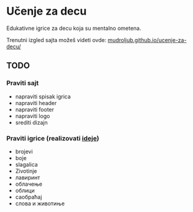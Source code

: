 # Učenje za decu

Edukativne igrice za decu koja su mentalno ometena.

Trenutni izgled sajta možeš videti ovde: 
[mudroljub.github.io/ucenje-za-decu/](https://mudroljub.github.io/ucenje-za-decu/)

## TODO

### Praviti sajt

* napraviti spisak igrica
* napraviti header
* napraviti footer
* napraviti logo
* srediti dizajn

### Praviti igrice (realizovati [ideje](IDEJE.md))

* brojevi
* boje
* slagalica
* Zivotinje
* лавиринт
* облачење
* облици
* саобраћај
* слова и животиње
